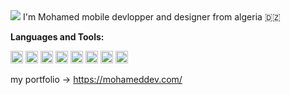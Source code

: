 
<img src="https://wallpapercave.com/wp/wp9109396.jpg"/>
I'm Mohamed mobile devlopper and designer from algeria 🇩🇿


<p dir="auto"><strong>Languages and Tools:</strong></p>
<p dir="auto"><code><a target="_blank" rel="noopener noreferrer" href="https://cdn-icons-png.flaticon.com/512/226/226770.png"><img height="20" src="https://cdn-icons-png.flaticon.com/512/226/226770.png" style="max-width: 100%;"></a></code>
<code><a target="_blank" rel="noopener noreferrer" href="https://1.bp.blogspot.com/-LgTa-xDiknI/X4EflN56boI/AAAAAAAAPuk/24YyKnqiGkwRS9-_9suPKkfsAwO4wHYEgCLcBGAsYHQ/s0/image9.png"><img height="20" src="https://1.bp.blogspot.com/-LgTa-xDiknI/X4EflN56boI/AAAAAAAAPuk/24YyKnqiGkwRS9-_9suPKkfsAwO4wHYEgCLcBGAsYHQ/s0/image9.png" style="max-width: 100%;"></a></code>
<code><a target="_blank" rel="noopener noreferrer" href="https://cdn-icons-png.flaticon.com/512/226/226777.png"><img height="20" src="https://cdn-icons-png.flaticon.com/512/226/226777.png" style="max-width: 100%;"></a></code>
<code><a target="_blank" rel="noopener noreferrer" href="https://cdn-icons-png.flaticon.com/512/5968/5968350.png"><img height="20" src="https://cdn-icons-png.flaticon.com/512/5968/5968350.png" style="max-width: 100%;"></a></code>
<code><a target="_blank" rel="noopener noreferrer" href="https://toppng.com/uploads/preview/c-programming-icon-c-programming-language-logo-11562945679duaxtn3yq0.png"><img height="20" src="https://toppng.com/uploads/preview/c-programming-icon-c-programming-language-logo-11562945679duaxtn3yq0.png" style="max-width: 100%;"></a></code>
<code><a target="_blank" rel="noopener noreferrer" href="https://cdn.worldvectorlogo.com/logos/kotlin.svg"><img height="20" src="https://cdn.worldvectorlogo.com/logos/kotlin.svg" style="max-width: 100%;"></a></code>
<code><a target="_blank" rel="noopener noreferrer" href="https://www.clipartmax.com/png/middle/243-2432711_azure-sql-database-icon.png"><img height="20" src="https://www.clipartmax.com/png/middle/243-2432711_azure-sql-database-icon.png" style="max-width: 100%;"></a></code>
<code><a target="_blank" rel="noopener noreferrer" href="https://img1.freepng.fr/20180417/irq/kisspng-firebase-cloud-messaging-computer-icons-google-clo-github-5ad5d3cde70706.9853526815239628299463.jpg"><img height="20" src="https://img1.freepng.fr/20180417/irq/kisspng-firebase-cloud-messaging-computer-icons-google-clo-github-5ad5d3cde70706.9853526815239628299463.jpg" style="max-width: 100%;"></a></code>
</p>

my portfolio -> https://mohameddev.com/
